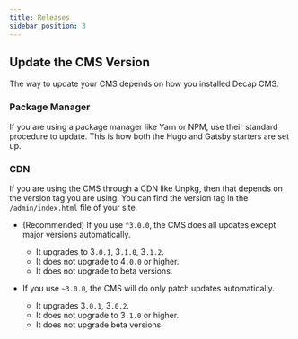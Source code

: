```yaml
---
title: Releases
sidebar_position: 3
---
```


## Update the CMS Version

The way to update your CMS depends on how you installed Decap CMS.

### Package Manager

If you are using a package manager like Yarn or NPM, use their standard procedure to update. This is how both the Hugo and Gatsby starters are set up.

### CDN

If you are using the CMS through a CDN like Unpkg, then that depends on the version tag you are using. You can find the version tag in the `/admin/index.html` file of your site.

- (Recommended) If you use `^3.0.0`, the CMS does all updates except major versions automatically.

  - It upgrades to 3`.0.1`, 3`.1.0`, 3`.1.2`.
  - It does not upgrade to 4`.0.0` or higher.
  - It does not upgrade to beta versions.

- If you use `~3.0.0`, the CMS will do only patch updates automatically.

  - It upgrades 3`.0.1`, 3`.0.2`.
  - It does not upgrade to 3`.1.0` or higher.
  - It does not upgrade beta versions.
